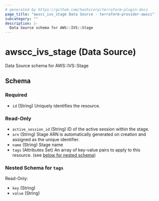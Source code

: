 ```yaml
---
# generated by https://github.com/hashicorp/terraform-plugin-docs
page_title: "awscc_ivs_stage Data Source - terraform-provider-awscc"
subcategory: ""
description: |-
  Data Source schema for AWS::IVS::Stage
---
```


# awscc_ivs_stage (Data Source)

Data Source schema for AWS::IVS::Stage



<!-- schema generated by tfplugindocs -->
## Schema

### Required

- `id` (String) Uniquely identifies the resource.

### Read-Only

- `active_session_id` (String) ID of the active session within the stage.
- `arn` (String) Stage ARN is automatically generated on creation and assigned as the unique identifier.
- `name` (String) Stage name
- `tags` (Attributes Set) An array of key-value pairs to apply to this resource. (see [below for nested schema](#nestedatt--tags))

<a id="nestedatt--tags"></a>
### Nested Schema for `tags`

Read-Only:

- `key` (String)
- `value` (String)
